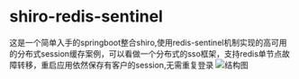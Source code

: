 # shiro-redis-sentinel
 这是一个简单入手的springboot整合shiro,使用redis-sentinel机制实现的高可用的分布式session缓存案例，可以看做一个分布式的sso框架，支持redis单节点故障转移，重启应用依然保存有客户的session,无需重复登录
![结构图](你刚复制的图片路径)
